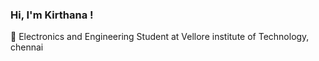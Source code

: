### Hi, I'm Kirthana !
🏡 Electronics and Engineering Student at Vellore institute of Technology, chennai
